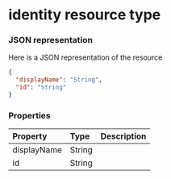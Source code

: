# identity resource type



### JSON representation

Here is a JSON representation of the resource

```json
{
  "displayName": "String",
  "id": "String"
}

```
### Properties
| Property	   | Type	|Description|
|:---------------|:--------|:----------|
|displayName|String||
|id|String||

<!-- uuid: d824862f-7876-4c80-9ed6-9244258590b0
2015-10-09 18:28:47 UTC -->